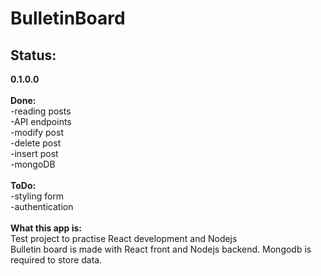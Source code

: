 # BulletinBoard


<h2> Status: </h2>
<b>0.1.0.0</b>
<br>
<br>
<b>Done:</b>
<br>
-reading posts 
<br>
-API endpoints 
<br>
-modify post
<br>
-delete post
<br>
-insert post
<br>
-mongoDB
<br>
<br>
<b>ToDo:</b>
<br>
-styling form
<br>
-authentication
<br>
<br>
<b>What this app is:</b>
<br>
Test project to practise React development and Nodejs
<br>
Bulletin board is made with React front and Nodejs backend.
Mongodb is required to store data.





